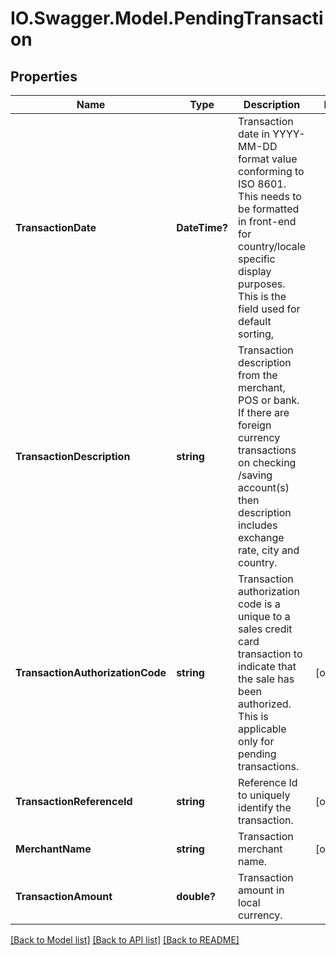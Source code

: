 # IO.Swagger.Model.PendingTransaction
## Properties

Name | Type | Description | Notes
------------ | ------------- | ------------- | -------------
**TransactionDate** | **DateTime?** | Transaction date in YYYY-MM-DD format value conforming to ISO 8601. This needs to be formatted in front-end for country/locale specific display purposes. This is the field used for default sorting, | 
**TransactionDescription** | **string** | Transaction description from the merchant, POS or bank. If there are foreign currency transactions on checking /saving account(s) then description includes exchange rate, city and country. | 
**TransactionAuthorizationCode** | **string** | Transaction authorization code is a unique to a sales credit card transaction to indicate that the sale has been authorized. This is applicable only for pending transactions. | [optional] 
**TransactionReferenceId** | **string** | Reference Id to uniquely identify the transaction. | [optional] 
**MerchantName** | **string** | Transaction merchant name. | [optional] 
**TransactionAmount** | **double?** | Transaction amount in local currency. | 

[[Back to Model list]](../README.md#documentation-for-models) [[Back to API list]](../README.md#documentation-for-api-endpoints) [[Back to README]](../README.md)

